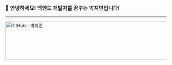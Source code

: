 ### 👋 안녕하세요! 백엔드 개발자를 꿈꾸는 박지민입니다!
---
<a href="https://github.com/devxb/gitanimals" class="github-link">
  <img
    src="https://render.gitanimals.org/lines/pji-min"
    width="600"
    height="120"
    alt="GitHub - 박지민"
  />
</a>
